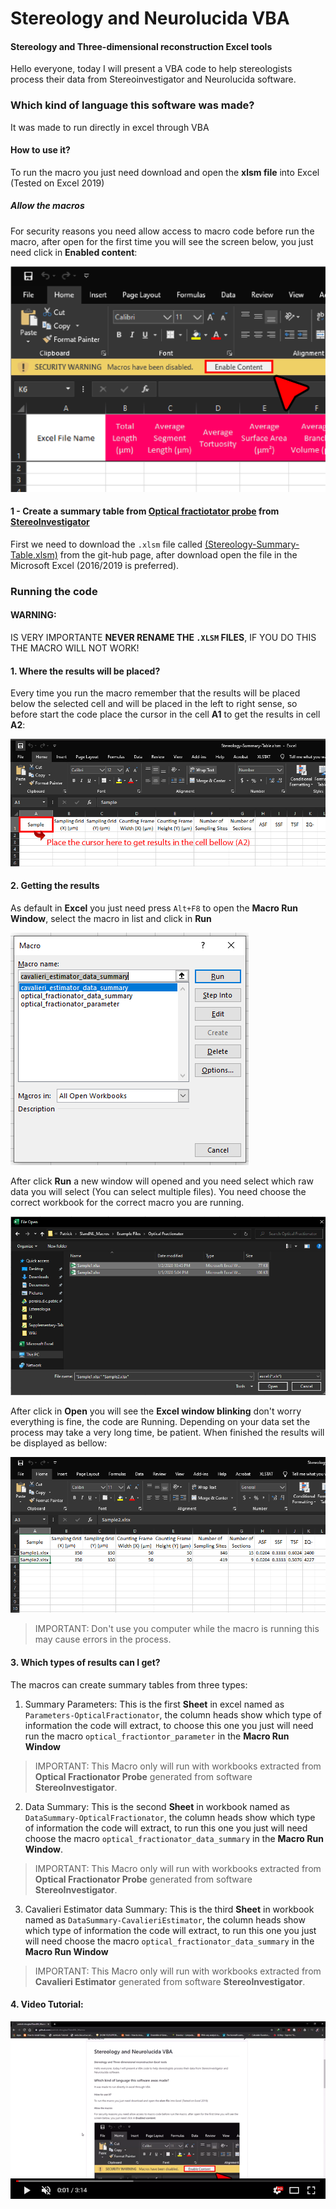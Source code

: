 
# Stereology and Neurolucida VBA
#### Stereology and Three-dimensional reconstruction Excel tools
Hello everyone, today I will present a VBA code to help stereologists process their data from Stereoinvestigator and Neurolucida software.
### Which kind of language this software was made?
It was made to run directly in excel through VBA
#### How to use it?
To run the macro you just need download and open the **xlsm file** into Excel (Tested on Excel 2019)
##### Allow the macros
For security reasons you need allow access to macro code before run the macro, after open for the first time you will see the screen below, you just need click in **Enabled content**:

![!](https://github.com/patrick-douglas/SIandNL_Macros/blob/master/Wiki/Allow-Macro.jpg)

#### 1 - Create a summary table from [Optical fractiotator probe](https://www.mbfbioscience.com/help/si11/Content/SI_SPECIFIC/Probes/Optical_Fractionator.htm) from [StereoInvestigator](https://www.mbfbioscience.com/stereo-investigator)
First we need to download the `.xlsm` file called [(Stereology-Summary-Table.xlsm)]([https://github.com/patrick-douglas/SIandNL_Macros/blob/master/SI/Stereology-Summary-Table.xlsm](https://github.com/patrick-douglas/SIandNL_Macros/blob/master/SI/Stereology-Summary-Table.xlsm)) from the git-hub page, after download open the file in the Microsoft Excel (2016/2019 is preferred).

### Running the code 
#### WARNING:
IS VERY IMPORTANTE **NEVER RENAME THE `.XLSM` FILES**, IF YOU DO THIS THE MACRO WILL NOT WORK!
#### 1. Where the results will be placed?
Every time  you run the macro remember that the results will be placed below the selected cell and will  be placed in the left to right sense, so before start the code place the cursor in the cell **A1** to get the results in cell **A2**:

![!](https://github.com/patrick-douglas/SIandNL_Macros/blob/master/Wiki/parameter-opctical-fractionator.jpg)

#### 2. Getting the results
As default in **Excel** you just need press `Alt+F8` to open the **Macro Run Window**, select the macro in list and click in **Run**

![macro-window](https://github.com/patrick-douglas/SIandNL_Macros/blob/master/Wiki/macro-window-example.PNG)

After click **Run** a new window will opened and you need select which raw data you will select (You can select multiple files). You need choose the correct workbook for the correct macro you are running.

![example-selecting-files](https://github.com/patrick-douglas/SIandNL_Macros/blob/master/Wiki/Secting-files-Example.PNG)

After click in **Open** you will see the **Excel window blinking** don't worry everything is fine, the code are Running. Depending on your data set the process may take a very long time, be patient. 
When finished the results will be displayed as bellow:

![example-result](https://github.com/patrick-douglas/SIandNL_Macros/blob/master/Wiki/Results-example.PNG)
>IMPORTANT: Don't use you computer while the macro is running this may cause errors in the process.
#### 3. Which types of results can I get? 
The macros can create summary tables from three types:
 1. Summary Parameters:
This is the first **Sheet** in excel named as `Parameters-OpticalFractionator`, the column heads show which type of information the code will extract, to choose this one you just will need run the macro `optical_fractiontor_parameter` in the **Macro Run Window**
>IMPORTANT: This Macro only will run with workbooks extracted from **Optical Fractionator Probe** generated from software **StereoInvestigator**.

2. Data Summary:
This is the second **Sheet** in workbook named as `DataSummary-OpticalFractionator`, the column heads show which type of information the code will extract, to run this one you just will need choose the macro `optical_fractionator_data_summary` in the **Macro Run Window**.
>IMPORTANT: This Macro only will run with workbooks extracted from **Optical Fractionator Probe** generated from software **StereoInvestigator**.

3. Cavalieri Estimator data Summary:
This is the third **Sheet** in workbook named as `DataSummary-CavalieriEstimator`, the column heads show which type of information the code will extract, to run this one you just will need choose the macro `optical_fractionator_data_summary` in the **Macro Run Window**
>IMPORTANT: This Macro only will run with workbooks extracted from **Cavalieri Estimator** generated from software **StereoInvestigator**.

#### 4. Video Tutorial:
[![Watch the video](https://github.com/patrick-douglas/SIandNL_Macros/blob/master/Wiki/Video-Thumb2.png)](https://youtu.be/AUMm7R53Eds)
